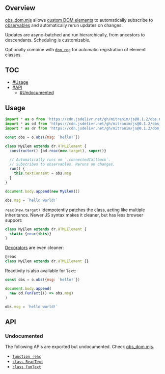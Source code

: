 ## Overview

[obs_dom.mjs](../obs_dom.mjs) allows [custom DOM elements](https://developer.mozilla.org/en-US/docs/Web/Web_Components/Using_custom_elements) to automatically subscribe to [observables](obs_readme.md) and automatically rerun updates on changes.

Updates are async-batched and run hierarchically, from ancestors to descendants. Scheduling is customizable.

Optionally combine with [`dom_reg`](dom_reg_readme.md) for automatic registration of element classes.

## TOC

* [#Usage](#usage)
* [#API](#api)
  * [#Undocumented](#undocumented)

## Usage

```js
import * as o from 'https://cdn.jsdelivr.net/gh/mitranim/js@0.1.2/obs.mjs'
import * as od from 'https://cdn.jsdelivr.net/gh/mitranim/js@0.1.2/obs_dom.mjs'
import * as dr from 'https://cdn.jsdelivr.net/gh/mitranim/js@0.1.2/dom_reg.mjs'

const obs = o.obs({msg: `hello!`})

class MyElem extends dr.HTMLElement {
  constructor() {od.reac(new.target), super()}

  // Automatically runs on `.connectedCallback`.
  // Subscribes to observables. Reruns on changes.
  run() {
    this.textContent = obs.msg
  }
}

document.body.append(new MyElem())

obs.msg = `hello world!`
```

`reac(new.target)` idempotently patches the class, acting like multiple inheritance. Newer JS syntax makes it cleaner, but has less browser support:

```js
class MyElem extends dr.HTMLElement {
  static {reac(this)}
}
```

[Decorators](https://github.com/tc39/proposal-decorators) are even cleaner:

```js
@reac
class MyElem extends dr.HTMLElement {}
```

Reactivity is also available for `Text`:

```js
const obs = o.obs({msg: `hello!`})

document.body.append(
  new od.FunText(() => obs.msg)
)

obs.msg = `hello world!`
```

## API

### Undocumented

The following APIs are exported but undocumented. Check [obs_dom.mjs](../obs_dom.mjs).

  * [`function reac`](../obs_dom.mjs#L5)
  * [`class ReacText`](../obs_dom.mjs#L7)
  * [`class FunText`](../obs_dom.mjs#L29)
